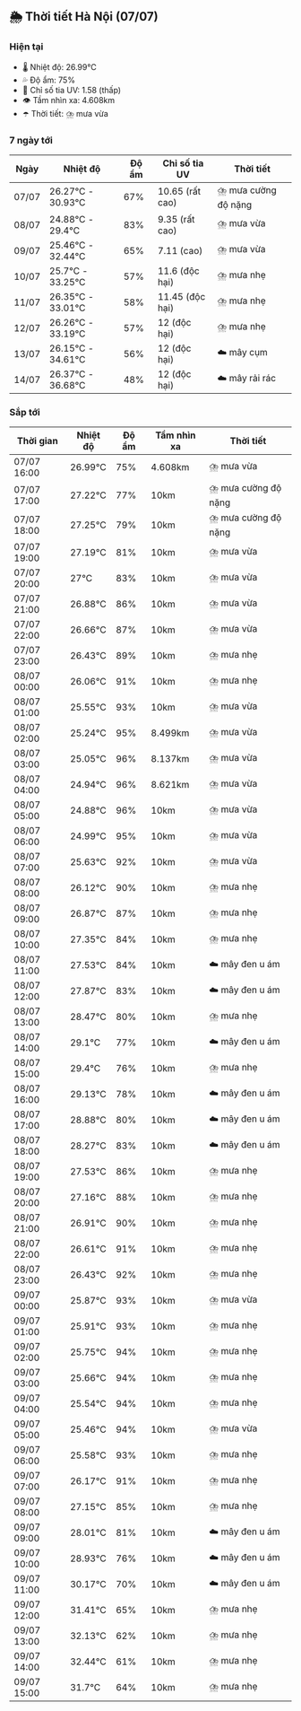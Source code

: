 ## 🌦️ Thời tiết Hà Nội (07/07)

### Hiện tại

- 🌡️ Nhiệt độ: 26.99℃
- 💦 Độ ẩm: 75%
- 🌟 Chỉ số tia UV: 1.58 (thấp)
- 👁️ Tầm nhìn xa: 4.608km
- ☂️ Thời tiết: ⛈️ mưa vừa

### 7 ngày tới

| Ngày | Nhiệt độ | Độ ẩm | Chỉ số tia UV | Thời tiết |
| --- | --- | --- | --- | --- |
| 07/07 | 26.27℃ - 30.93℃ | 67% | 10.65 (rất cao) | ⛈️ mưa cường độ nặng |
| 08/07 | 24.88℃ - 29.4℃ | 83% | 9.35 (rất cao) | ⛈️ mưa vừa |
| 09/07 | 25.46℃ - 32.44℃ | 65% | 7.11 (cao) | ⛈️ mưa vừa |
| 10/07 | 25.7℃ - 33.25℃ | 57% | 11.6 (độc hại) | ⛈️ mưa nhẹ |
| 11/07 | 26.35℃ - 33.01℃ | 58% | 11.45 (độc hại) | ⛈️ mưa nhẹ |
| 12/07 | 26.26℃ - 33.19℃ | 57% | 12 (độc hại) | ⛈️ mưa nhẹ |
| 13/07 | 26.15℃ - 34.61℃ | 56% | 12 (độc hại) | ☁️ mây cụm |
| 14/07 | 26.37℃ - 36.68℃ | 48% | 12 (độc hại) | ☁️ mây rải rác |

### Sắp tới

| Thời gian | Nhiệt độ | Độ ẩm | Tầm nhìn xa | Thời tiết |
| --- | --- | --- | --- | --- |
| 07/07 16:00 | 26.99℃ | 75% | 4.608km | ⛈️ mưa vừa |
| 07/07 17:00 | 27.22℃ | 77% | 10km | ⛈️ mưa cường độ nặng |
| 07/07 18:00 | 27.25℃ | 79% | 10km | ⛈️ mưa cường độ nặng |
| 07/07 19:00 | 27.19℃ | 81% | 10km | ⛈️ mưa vừa |
| 07/07 20:00 | 27℃ | 83% | 10km | ⛈️ mưa vừa |
| 07/07 21:00 | 26.88℃ | 86% | 10km | ⛈️ mưa vừa |
| 07/07 22:00 | 26.66℃ | 87% | 10km | ⛈️ mưa vừa |
| 07/07 23:00 | 26.43℃ | 89% | 10km | ⛈️ mưa nhẹ |
| 08/07 00:00 | 26.06℃ | 91% | 10km | ⛈️ mưa nhẹ |
| 08/07 01:00 | 25.55℃ | 93% | 10km | ⛈️ mưa vừa |
| 08/07 02:00 | 25.24℃ | 95% | 8.499km | ⛈️ mưa vừa |
| 08/07 03:00 | 25.05℃ | 96% | 8.137km | ⛈️ mưa vừa |
| 08/07 04:00 | 24.94℃ | 96% | 8.621km | ⛈️ mưa vừa |
| 08/07 05:00 | 24.88℃ | 96% | 10km | ⛈️ mưa vừa |
| 08/07 06:00 | 24.99℃ | 95% | 10km | ⛈️ mưa vừa |
| 08/07 07:00 | 25.63℃ | 92% | 10km | ⛈️ mưa vừa |
| 08/07 08:00 | 26.12℃ | 90% | 10km | ⛈️ mưa nhẹ |
| 08/07 09:00 | 26.87℃ | 87% | 10km | ⛈️ mưa nhẹ |
| 08/07 10:00 | 27.35℃ | 84% | 10km | ⛈️ mưa nhẹ |
| 08/07 11:00 | 27.53℃ | 84% | 10km | ☁️ mây đen u ám |
| 08/07 12:00 | 27.87℃ | 83% | 10km | ☁️ mây đen u ám |
| 08/07 13:00 | 28.47℃ | 80% | 10km | ⛈️ mưa nhẹ |
| 08/07 14:00 | 29.1℃ | 77% | 10km | ☁️ mây đen u ám |
| 08/07 15:00 | 29.4℃ | 76% | 10km | ⛈️ mưa nhẹ |
| 08/07 16:00 | 29.13℃ | 78% | 10km | ☁️ mây đen u ám |
| 08/07 17:00 | 28.88℃ | 80% | 10km | ☁️ mây đen u ám |
| 08/07 18:00 | 28.27℃ | 83% | 10km | ☁️ mây đen u ám |
| 08/07 19:00 | 27.53℃ | 86% | 10km | ⛈️ mưa nhẹ |
| 08/07 20:00 | 27.16℃ | 88% | 10km | ⛈️ mưa nhẹ |
| 08/07 21:00 | 26.91℃ | 90% | 10km | ⛈️ mưa nhẹ |
| 08/07 22:00 | 26.61℃ | 91% | 10km | ⛈️ mưa nhẹ |
| 08/07 23:00 | 26.43℃ | 92% | 10km | ⛈️ mưa nhẹ |
| 09/07 00:00 | 25.87℃ | 93% | 10km | ⛈️ mưa vừa |
| 09/07 01:00 | 25.91℃ | 93% | 10km | ⛈️ mưa nhẹ |
| 09/07 02:00 | 25.75℃ | 94% | 10km | ⛈️ mưa nhẹ |
| 09/07 03:00 | 25.66℃ | 94% | 10km | ⛈️ mưa nhẹ |
| 09/07 04:00 | 25.54℃ | 94% | 10km | ⛈️ mưa nhẹ |
| 09/07 05:00 | 25.46℃ | 94% | 10km | ⛈️ mưa vừa |
| 09/07 06:00 | 25.58℃ | 93% | 10km | ⛈️ mưa nhẹ |
| 09/07 07:00 | 26.17℃ | 91% | 10km | ⛈️ mưa nhẹ |
| 09/07 08:00 | 27.15℃ | 85% | 10km | ⛈️ mưa nhẹ |
| 09/07 09:00 | 28.01℃ | 81% | 10km | ☁️ mây đen u ám |
| 09/07 10:00 | 28.93℃ | 76% | 10km | ☁️ mây đen u ám |
| 09/07 11:00 | 30.17℃ | 70% | 10km | ☁️ mây đen u ám |
| 09/07 12:00 | 31.41℃ | 65% | 10km | ⛈️ mưa nhẹ |
| 09/07 13:00 | 32.13℃ | 62% | 10km | ⛈️ mưa nhẹ |
| 09/07 14:00 | 32.44℃ | 61% | 10km | ⛈️ mưa nhẹ |
| 09/07 15:00 | 31.7℃ | 64% | 10km | ⛈️ mưa nhẹ |
